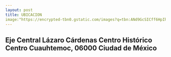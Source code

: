 ```yaml
--- 
layout: post
title: UBICACION 
image:"https://encrypted-tbn0.gstatic.com/images?q=tbn:ANd9GcSICff6HpIhKtVHtaWKtHW6VdpLNa_3kKLVVg&usqp=CAU"
---
```



## Eje Central Lázaro Cárdenas Centro Histórico Centro Cuauhtemoc, 06000 Ciudad de México
